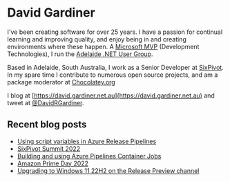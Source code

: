 # David Gardiner

I've been creating software for over 25 years. I have a passion for continual learning and improving quality, and enjoy being in and creating environments where these happen. A [Microsoft MVP](https://mvp.microsoft.com/en-us/PublicProfile/5001655) (Development Technologies), I run the [Adelaide .NET User Group](https://www.adnug.net).

Based in Adelaide, South Australia, I work as a Senior Developer at [SixPivot](https://www.sixpivot.com.au). In my spare time I contribute to numerous open source projects, and am a package moderator at [Chocolatey.org](https://chocolatey.org)

I blog at [https://david.gardiner.net.au](https://david.gardiner.net.au) and tweet at [@DavidRGardiner](https://twitter.com/DavidRGardiner).

## Recent blog posts

<!--START_SECTION:posts-->
* [Using script variables in Azure Release Pipelines](https:&#x2F;&#x2F;david.gardiner.net.au&#x2F;2022&#x2F;08&#x2F;azure-release-pipeline-script-variables.html)
* [SixPivot Summit 2022](https:&#x2F;&#x2F;david.gardiner.net.au&#x2F;2022&#x2F;08&#x2F;sixpivot-summit.html)
* [Building and using Azure Pipelines Container Jobs](https:&#x2F;&#x2F;david.gardiner.net.au&#x2F;2022&#x2F;07&#x2F;azure-pipelines-container-jobs.html)
* [Amazon Prime Day 2022](https:&#x2F;&#x2F;david.gardiner.net.au&#x2F;2022&#x2F;07&#x2F;amazon-prime-day.html)
* [Upgrading to Windows 11 22H2 on the Release Preview channel](https:&#x2F;&#x2F;david.gardiner.net.au&#x2F;2022&#x2F;07&#x2F;upgrading-to-windows11.html)
<!--END_SECTION:posts-->

